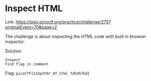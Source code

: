 # Inspect HTML

Link: https://play.picoctf.org/practice/challenge/275?originalEvent=70&page=2

The challenge is about inspecting the HTML code with built in browser inspector.

Solution
```
Inspect
Find flag in comment
```

Flag: `picoCTF{1n5p3t0r_0f_h7ml_fd5d57bd}`
